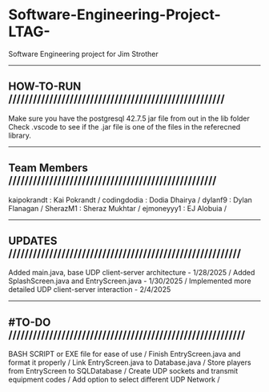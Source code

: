 # Software-Engineering-Project-LTAG-
Software Engineering project for Jim Strother

----------------------------------------------------------------
HOW-TO-RUN /////////////////////////////////////////////////////
----------------------------------------------------------------

Make sure you have the postgresql 42.7.5 jar file from out in the lib folder
Check .vscode to see if the .jar file is one of the files in the referecned library.

----------------------------------------------------------------
Team Members ///////////////////////////////////////////////////
----------------------------------------------------------------
kaipokrandt : Kai Pokrandt /
codingdodia : Dodia Dhairya /
dylanf9     : Dylan Flanagan /
SherazM1    : Sheraz Mukhtar /
ejmoneyyy1  : EJ Alobuia /

-----------------------------------------------------------------
UPDATES /////////////////////////////////////////////////////////
-----------------------------------------------------------------
Added main.java, base UDP client-server architecture - 1/28/2025 /
Added SplashScreen.java and EntryScreen.java - 1/30/2025 /
Implemented more detailed UDP client-server interaction - 2/4/2025

-----------------------------------------------------------------
#TO-DO //////////////////////////////////////////////////////////
-----------------------------------------------------------------

BASH SCRIPT or EXE file for ease of use /
Finish EntryScreen.java and format it properly /
Link EntryScreen.java to Database.java /
Store players from EntryScreen to SQLDatabase /
Create UDP sockets and transmit equipment codes /
Add option to select different UDP Network /



